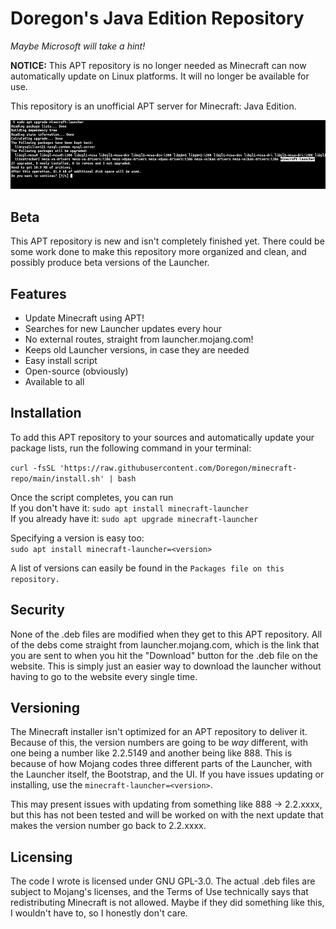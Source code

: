 # Doregon's Java Edition Repository

*Maybe Microsoft will take a hint!*

**NOTICE:** This APT repository is no longer needed as Minecraft can now automatically update on Linux platforms. It will no longer be available for use.

This repository is an unofficial APT server for Minecraft: Java Edition.

![](assets/sudo-apt-upgrade.jpeg)

## Beta

This APT repository is new and isn't completely finished yet. There could be some work done to make this repository more organized and clean, and possibly produce beta versions of the Launcher.

## Features

- Update Minecraft using APT!
- Searches for new Launcher updates every hour
- No external routes, straight from launcher.mojang.com!
- Keeps old Launcher versions, in case they are needed
- Easy install script
- Open-source (obviously)
- Available to all

## Installation

To add this APT repository to your sources and automatically update your package lists, run the following command in your terminal:

`curl -fsSL 'https://raw.githubusercontent.com/Doregon/minecraft-repo/main/install.sh' | bash`

Once the script completes, you can run   
If you don't have it: `sudo apt install minecraft-launcher`  
If you already have it: `sudo apt upgrade minecraft-launcher`

Specifying a version is easy too:  
`sudo apt install minecraft-launcher=<version>`

A list of versions can easily be found in the `Packages file on this repository.`

## Security

None of the .deb files are modified when they get to this APT repository. All of the debs come straight from launcher.mojang.com, which is the link that you are sent to when you hit the "Download" button for the .deb file on the website. This is simply just an easier way to download the launcher without having to go to the website every single time.

## Versioning

The Minecraft installer isn't optimized for an APT repository to deliver it. Because of this, the version numbers are going to be _way_ different, with one being a number like 2.2.5149 and another being like 888. This is because of how Mojang codes three different parts of the Launcher, with the Launcher itself, the Bootstrap, and the UI. If you have issues updating or installing, use the `minecraft-launcher=<version>`.

This may present issues with updating from something like 888 -> 2.2.xxxx, but this has not been tested and will be worked on with the next update that makes the version number go back to 2.2.xxxx.
  
## Licensing

The code I wrote is licensed under GNU GPL-3.0. The actual .deb files are subject to Mojang's licenses, and the Terms of Use technically says that redistributing Minecraft is not allowed. Maybe if they did something like this, I wouldn't have to, so I honestly don't care.
